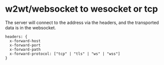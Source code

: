 # w2wt/websocket to wesocket or tcp

The server will connect to the address via the headers, and the transported data is in the websocket.

```
headers: {
  x-forward-host
  x-forward-port
  x-forward-path
  x-forward-protocol: ["tcp" | "tls" | "ws" | "wss"]
}
```
